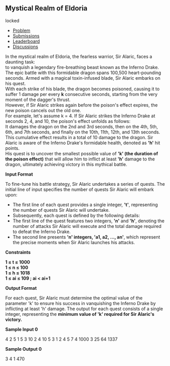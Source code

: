 Mystical Realm of Eldoria
-------------------------

locked

-   [Problem](https://www.hackerrank.com/contests/codequest-4-0-jr/challenges/mystical-realm-of-eldoria)
-   [Submissions](https://www.hackerrank.com/contests/codequest-4-0-jr/challenges/mystical-realm-of-eldoria/submissions)
-   [Leaderboard](https://www.hackerrank.com/contests/codequest-4-0-jr/challenges/mystical-realm-of-eldoria/leaderboard)
-   [Discussions](https://www.hackerrank.com/contests/codequest-4-0-jr/challenges/mystical-realm-of-eldoria/forum)

In the mystical realm of Eldoria, the fearless warrior, Sir Alaric, faces a daunting task:\
to vanquish a legendary fire-breathing beast known as the Inferno Drake. The epic battle with this formidable dragon spans 100,500 heart-pounding seconds. Armed with a magical toxin-infused blade, Sir Alaric embarks on his quest.\
With each strike of his blade, the dragon becomes poisoned, causing it to suffer 1 damage per every **k** consecutive seconds, starting from the very moment of the dagger's thrust.\
However, if Sir Alaric strikes again before the poison's effect expires, the new poison cancels out the old one.\
For example, let's assume k = 4. If Sir Alaric strikes the Inferno Drake at seconds 2, 4, and 10, the poison's effect unfolds as follows:\
It damages the dragon on the 2nd and 3rd seconds, then on the 4th, 5th, 6th, and 7th seconds, and finally on the 10th, 11th, 12th, and 13th seconds. This cumulative effect results in a total of 10 damage to the dragon. Sir Alaric is aware of the Inferno Drake's formidable health, denoted as **'h'** hit points.\
His quest is to uncover the smallest possible value of **'k' (the duration of the poison effect)** that will allow him to inflict at least **'h'** damage to the dragon, ultimately achieving victory in this mythical battle.

**Input Format**

To fine-tune his battle strategy, Sir Alaric undertakes a series of quests. The initial line of input specifies the number of quests Sir Alaric will embark upon:

-   The first line of each quest provides a single integer, **'t'**, representing the number of quests Sir Alaric will undertake.
-   Subsequently, each quest is defined by the following details:
-   The first line of the quest features two integers, **'n'** and **'h'**, denoting the number of attacks Sir Alaric will execute and the total damage required to defeat the Inferno Drake.
-   The second line presents **'n' integers, 'a1, a2, ..., an'**, which represent the precise moments when Sir Alaric launches his attacks.

**Constraints**

**1 ≤ t ≤ 1000\
1 ≤ n ≤ 100\
1 ≤ h ≤ 1018\
1 ≤ ai ≤ 109 ; ai < ai+1**

**Output Format**

For each quest, Sir Alaric must determine the optimal value of the parameter 'k' to ensure his success in vanquishing the Inferno Drake by inflicting at least 'h' damage. The output for each quest consists of a single integer, representing the **minimum value of 'k' required for Sir Alaric's victory.**

**Sample Input 0**

4
2 5
1 5
3 10
2 4 10
5 3
1 2 4 5 7
4 1000
3 25 64 1337

**Sample Output 0**

3
4
1
470